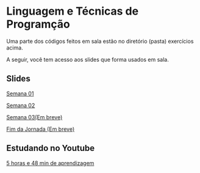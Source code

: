 # Linguagem e Técnicas de Programção
Uma parte dos códigos feitos em sala estão no diretório (pasta) exercícios acima.

A seguir, você tem acesso aos slides que forma usados em sala.

## Slides
[Semana 01](https://docs.google.com/presentation/d/1Vr7u0_TocwgluPt3fIZ73sPQ33LqsXAC8ycHHmNqx5o/edit?usp=sharing)

[Semana 02](https://docs.google.com/presentation/d/1ixK4OuMlBa2W1mtpbQXy25Cuy0B6OJF3KMdWgl7X9n8/edit?usp=sharing)

[Semana 03(Em breve)]()

[Fim da Jornada (Em breve)]()

## Estudando no Youtube
[5 horas e 48 min de aprendizagem](https://www.youtube.com/watch?v=ssJY5MDLjlo)


